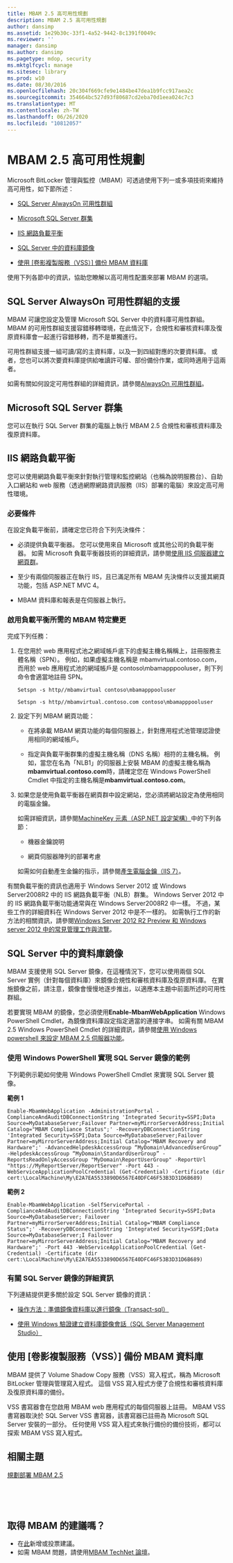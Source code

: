 ```yaml
---
title: MBAM 2.5 高可用性規劃
description: MBAM 2.5 高可用性規劃
author: dansimp
ms.assetid: 1e29b30c-33f1-4a52-9442-8c1391f0049c
ms.reviewer: ''
manager: dansimp
ms.author: dansimp
ms.pagetype: mdop, security
ms.mktglfcycl: manage
ms.sitesec: library
ms.prod: w10
ms.date: 08/30/2016
ms.openlocfilehash: 20c304f669cfe9e1484be47dea1b9fcc917aea2c
ms.sourcegitcommit: 354664bc527d93f80687cd2eba70d1eea024c7c3
ms.translationtype: MT
ms.contentlocale: zh-TW
ms.lasthandoff: 06/26/2020
ms.locfileid: "10812057"
---
```

# MBAM 2.5 高可用性規劃


Microsoft BitLocker 管理與監控（MBAM）可透過使用下列一或多項技術來維持高可用性，如下節所述：

-   [SQL Server AlwaysOn 可用性群組](#bkmk-alwayson)

-   [Microsoft SQL Server 群集](#bkmk-sql-clustering)

-   [IIS 網路負載平衡](#bkmk-load-balance)

-   [SQL Server 中的資料庫鏡像](#bkmk-db-mirroring)

-   [使用 [卷影複製服務（VSS）] 備份 MBAM 資料庫](#bkmk-vss)

使用下列各節中的資訊，協助您瞭解以高可用性配置來部署 MBAM 的選項。

## <a href="" id="bkmk-alwayson"></a>SQL Server AlwaysOn 可用性群組的支援


MBAM 可讓您設定及管理 Microsoft SQL Server 中的資料庫可用性群組。 MBAM 的可用性群組支援容錯移轉環境，在此情況下，合規性和審核資料庫及復原資料庫會一起進行容錯移轉，而不是單獨進行。

可用性群組支援一組可讀/寫的主資料庫，以及一到四組對應的次要資料庫。 或者，您也可以將次要資料庫提供給唯讀許可權、部份備份作業，或同時適用于這兩者。

如需有關如何設定可用性群組的詳細資訊，請參閱[AlwaysOn 可用性群組](https://go.microsoft.com/fwlink/?LinkId=393277)。

## <a href="" id="bkmk-sql-clustering"></a>Microsoft SQL Server 群集


您可以在執行 SQL Server 群集的電腦上執行 MBAM 2.5 合規性和審核資料庫及復原資料庫。

## <a href="" id="bkmk-load-balance"></a>IIS 網路負載平衡


您可以使用網路負載平衡來針對執行管理和監控網站（也稱為說明服務台）、自助入口網站和 web 服務（透過網際網路資訊服務（IIS）部署的電腦）來設定高可用性環境。

### 必要條件

在設定負載平衡前，請確定您已符合下列先決條件：

-   必須提供負載平衡器。 您可以使用來自 Microsoft 或其他公司的負載平衡器。 如需 Microsoft 負載平衡器技術的詳細資訊，請參閱[使用 IIS 伺服器建立網頁群](https://go.microsoft.com/fwlink/?LinkId=393326)。

-   至少有兩個伺服器正在執行 IIS，且已滿足所有 MBAM 先決條件以支援其網頁功能，包括 ASP.NET MVC 4。

-   MBAM 資料庫和報表是在伺服器上執行。

### <a href="" id="-------------mbam-specific-changes-that-are-required-to-enable-load-balancing"></a> 啟用負載平衡所需的 MBAM 特定變更

完成下列任務：

1.  在您用於 web 應用程式池之網域帳戶底下的虛擬主機名稱稱上，註冊服務主體名稱（SPN）。 例如，如果虛擬主機名稱是 mbamvirtual.contoso.com，而用於 web 應用程式池的網域帳戶是 contoso\\mbamapppooluser，則下列命令會適當地註冊 SPN。

    `Setspn -s http//mbamvirtual contoso\mbamapppooluser`

    `Setspn -s http//mbamvirtual.contoso.com contoso\mbamapppooluser`

2.  設定下列 MBAM 網頁功能：

    -   在將承載 MBAM 網頁功能的每個伺服器上，針對應用程式池管理認證使用相同的網域帳戶。

    -   指定與負載平衡群集的虛擬主機名稱（DNS 名稱）相符的主機名稱。 例如，當您在名為「NLB1」的伺服器上安裝 MBAM 的虛擬主機名稱為**mbamvirtual.contoso.com**時，請確定您在 Windows PowerShell Cmdlet 中指定的主機名稱是**mbamvirtual.contoso.com**。

3.  如果您是使用負載平衡器在網頁群中設定網站，您必須將網站設定為使用相同的電腦金鑰。

    如需詳細資訊，請參閱[MachineKey 元素（ASP.NET 設定架構）](https://msdn.microsoft.com/library/vstudio/w8h3skw9.aspx)中的下列各節：

    -   機器金鑰說明

    -   網頁伺服器陣列的部署考慮

    如需如何自動產生金鑰的指示，請參閱[產生電腦金鑰（IIS 7）](https://technet.microsoft.com/library/cc772287.aspx)。

有關負載平衡的資訊也適用于 Windows Server 2012 或 Windows Server2008R2 中的 IIS 網路負載平衡（NLB）群集。 Windows Server 2012 中的 IIS 網路負載平衡功能通常與在 Windows Server2008R2 中一樣。 不過，某些工作的詳細資料在 Windows Server 2012 中是不一樣的。 如需執行工作的新方法的相關資訊，請參閱[Windows Server 2012 R2 Preview 和 Windows server 2012 中的常見管理工作與流覽](https://go.microsoft.com/fwlink/?LinkId=316371)。

## <a href="" id="bkmk-db-mirroring"></a>SQL Server 中的資料庫鏡像


MBAM 支援使用 SQL Server 鏡像，在這種情況下，您可以使用兩個 SQL Server 實例（針對每個資料庫）來鏡像合規性和審核資料庫及復原資料庫。 在實施鏡像之前，請注意，鏡像會慢慢地逐步推出，以適應本主題中前面所述的可用性群組。

若要實現 MBAM 的鏡像，您必須使用**Enable-MbamWebApplication** Windows PowerShell Cmdlet，為鏡像資料庫設定指定適當的連接字串。 如需有關 MBAM 2.5 Windows PowerShell Cmdlet 的詳細資訊，請參閱[使用 Windows powershell 來設定 MBAM 2.5 伺服器功能](configuring-mbam-25-server-features-by-using-windows-powershell.md)。

### 使用 Windows PowerShell 實現 SQL Server 鏡像的範例

下列範例示範如何使用 Windows PowerShell Cmdlet 來實現 SQL Server 鏡像。

**範例 1**

``` syntax
Enable-MbamWebApplication -AdministrationPortal -ComplianceAndAuditDBConnectionString 'Integrated Security=SSPI;Data Source=MyDatabaseServer;Failover Partner=myMirrorServerAddress;Initial Catalog="MBAM Compliance Status";' -RecoveryDBConnectionString 'Integrated Security=SSPI;Data Source=MyDatabaseServer;Failover Partner=myMirrorServerAddress;Initial Catalog="MBAM Recovery and Hardware";' -AdvancedHelpdeskAccessGroup “MyDomain\AdvancedUserGroup” -HelpdeskAccessGroup “MyDomain\StandardUserGroup” -ReportsReadOnlyAccessGroup "MyDomain\ReportUserGroup" -ReportUrl "https://MyReportServer/ReportServer" -Port 443 -WebServiceApplicationPoolCredential (Get-Credential) -Certificate (dir cert:\LocalMachine\My\E2A7EA5533890D6567E40DFC46F53B3D31D6B689)
```

**範例 2**

``` syntax
Enable-MbamWebApplication -SelfServicePortal -ComplianceAndAuditDBConnectionString 'Integrated Security=SSPI;Data Source=MyDatabaseServer; Failover Partner=myMirrorServerAddress;Initial Catalog="MBAM Compliance Status";' -RecoveryDBConnectionString 'Integrated Security=SSPI;Data Source=MyDatabaseServer;I Failover Partner=myMirrorServerAddress;Initial Catalog="MBAM Recovery and Hardware";' -Port 443 -WebServiceApplicationPoolCredential (Get-Credential) -Certificate (dir cert:\LocalMachine\My\E2A7EA5533890D6567E40DFC46F53B3D31D6B689)
```

### 有關 SQL Server 鏡像的詳細資訊

下列連結提供更多關於設定 SQL Server 鏡像的資訊：

-   [操作方法：準備鏡像資料庫以進行鏡像（Transact-sql）](https://go.microsoft.com/fwlink/?LinkId=316375)

-   [使用 Windows 驗證建立資料庫鏡像會話（SQL Server Management Studio）](https://go.microsoft.com/fwlink/?LinkId=316377)

## <a href="" id="bkmk-vss"></a>使用 [卷影複製服務（VSS）] 備份 MBAM 資料庫


MBAM 提供了 Volume Shadow Copy 服務（VSS）寫入程式，稱為 Microsoft BitLocker 管理與管理寫入程式。 這個 VSS 寫入程式方便了合規性和審核資料庫及復原資料庫的備份。

VSS 書寫器會在您啟用 MBAM web 應用程式的每個伺服器上註冊。 MBAM VSS 書寫器取決於 SQL Server VSS 書寫器，該書寫器已註冊為 Microsoft SQL Server 安裝的一部分。 任何使用 VSS 寫入程式來執行備份的備份技術，都可以探索 MBAM VSS 寫入程式。



## 相關主題


[規劃部署 MBAM 2.5](planning-to-deploy-mbam-25.md)

 

 
## 取得 MBAM 的建議嗎？
- 在[此](http://mbam.uservoice.com/forums/268571-microsoft-bitlocker-administration-and-monitoring)新增或投票建議。
- 如需 MBAM 問題，請使用[MBAM TechNet 論壇](https://social.technet.microsoft.com/Forums/home?forum=mdopmbam)。




